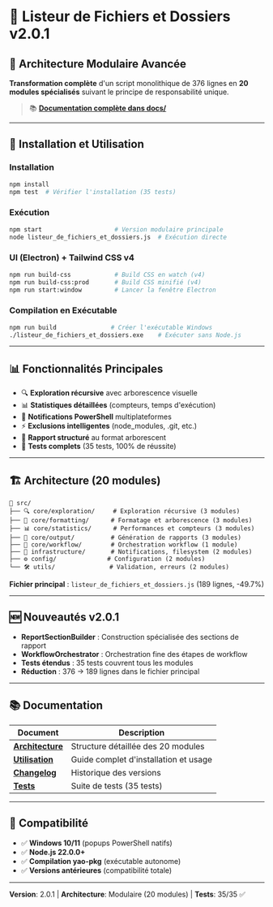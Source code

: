 # 📁 Listeur de Fichiers et Dossiers v2.0.1

## 🎯 **Architecture Modulaire Avancée**

**Transformation complète** d'un script monolithique de 376 lignes en **20 modules spécialisés** suivant le principe de responsabilité unique.

> 📚 **[Documentation complète dans docs/](docs/README.md)**

---

## 🚀 **Installation et Utilisation**

### **Installation**
```bash
npm install
npm test  # Vérifier l'installation (35 tests)
```

### **Exécution**
```bash
npm start                    # Version modulaire principale
node listeur_de_fichiers_et_dossiers.js  # Exécution directe
```

### **UI (Electron) + Tailwind CSS v4**
```bash
npm run build-css            # Build CSS en watch (v4)
npm run build-css:prod       # Build CSS minifié (v4)
npm run start:window         # Lancer la fenêtre Electron
```

### **Compilation en Exécutable**
```bash
npm run build               # Créer l'exécutable Windows
./listeur_de_fichiers_et_dossiers.exe    # Exécuter sans Node.js
```

---

## 📊 **Fonctionnalités Principales**

- 🔍 **Exploration récursive** avec arborescence visuelle
- 📊 **Statistiques détaillées** (compteurs, temps d'exécution)  
- 🔔 **Notifications PowerShell** multiplateformes
- ⚡ **Exclusions intelligentes** (node_modules, .git, etc.)
- 📄 **Rapport structuré** au format arborescent
- 🧪 **Tests complets** (35 tests, 100% de réussite)

---

## 🏗️ **Architecture (20 modules)**

```
📁 src/
├── 🔍 core/exploration/     # Exploration récursive (3 modules)
├── 📝 core/formatting/      # Formatage et arborescence (3 modules) 
├── 📊 core/statistics/      # Performances et compteurs (3 modules)
├── 📄 core/output/          # Génération de rapports (3 modules)
├── 🔀 core/workflow/        # Orchestration workflow (1 module)
├── 🔧 infrastructure/       # Notifications, filesystem (2 modules)
├── ⚙️ config/              # Configuration (2 modules)
└── 🛠️ utils/               # Validation, erreurs (2 modules)
```

**Fichier principal** : `listeur_de_fichiers_et_dossiers.js` (189 lignes, -49.7%)

---

## 🆕 **Nouveautés v2.0.1**

- **ReportSectionBuilder** : Construction spécialisée des sections de rapport
- **WorkflowOrchestrator** : Orchestration fine des étapes de workflow
- **Tests étendus** : 35 tests couvrent tous les modules
- **Réduction** : 376 → 189 lignes dans le fichier principal

---

## 📚 **Documentation**

| Document | Description |
|----------|-------------|
| **[Architecture](docs/ARCHITECTURE.md)** | Structure détaillée des 20 modules |
| **[Utilisation](docs/UTILISATION.md)** | Guide complet d'installation et usage |
| **[Changelog](CHANGELOG.md)** | Historique des versions |
| **[Tests](test/test-modules.js)** | Suite de tests (35 tests) |

---

## 🎯 **Compatibilité**

- ✅ **Windows 10/11** (popups PowerShell natifs)
- ✅ **Node.js 22.0.0+** 
- ✅ **Compilation yao-pkg** (exécutable autonome)
- ✅ **Versions antérieures** (compatibilité totale)

---

**Version**: 2.0.1 | **Architecture**: Modulaire (20 modules) | **Tests**: 35/35 ✅
